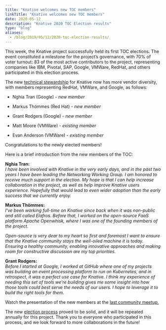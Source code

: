 ```yaml
---
title: "Knative welcomes new TOC members"
linkTitle: "Knative welcomes new TOC members"
date: 2020-05-12
description: "Knative 2020 TOC Election results"
type: "blog"
aliases:
  - /blog/2019/05/12/2020-toc-election-results/
---
```


This week, the Knative project successfully held its first TOC elections. The event constituted a milestone for the project’s governance, with 70% of voter turnout: 83 of the most active contributors to the project, representing companies like IBM, Pivotal, SAP, Google, VMWare, RedHat, and others participated in this election process.

The new [technical stewardship](https://github.com/knative/community/blob/main/TECH-OVERSIGHT-COMMITTEE.md) for Knative now has more vendor diversity, with members representing RedHat, VMWare, and Google, as follows:

* Nghia Tran (Google) _- new member_

* Markus Thömmes (Red Hat) - _new member_

* Grant Rodgers (Google) - _new member_

* Matt Moore (VMWare) - _existing member_

* Evan Anderson (VMWare) - _existing member_

Congratulations to the newly elected members!


Here is a brief introduction from the new members of the TOC:

**Nghia Tran:**
<br> _I have been involved with Knative in the very early days, and in the past two years I have been leading the Networking Working Group.  I am honored to receive much support in the election.  My hope is that I can help increase collaboration in the project, as well as help improve Knative users experience.  Hopefully that would lead to even wider adoption than the early success that we currently enjoy._

**Markus Thömmes:**
<br> _I've been working full-time on Knative since back when it was non-public and still called _Elafros_. Before that, I worked on the open-source FaaS platform Apache Openwhisk, where I was one of the founding members of the project._

_Open-source is very dear to my heart so first and foremost I want to ensure that the Knative community stays the well-oiled machine it is today. Ensuring a healthy community, enabling innovative approaches and making room for constructive discussion are my top priorities._

**Grant Rodgers:**
<br> _Before I started at Google, I worked at GitHub where one of my projects was building an event processing platform to run on Kubernetes, and in retrospect, it was a perfect use case for Knative. I think my experience of needing this set of tools we're building gives me some insight into how those tools could best serve the needs of our users. I hope to leverage it to build the right tools for them._

Watch the presentation of the new members at the [last community meetup.](https://youtu.be/24owwOKj86E)

The new [election process](https://github.com/knative/community/blob/main/mechanics/TOC.md) proved to be solid, and it will be repeated annually for this project. Thank you to everyone who participated in this process, and we look forward to more collaborations in the future!
